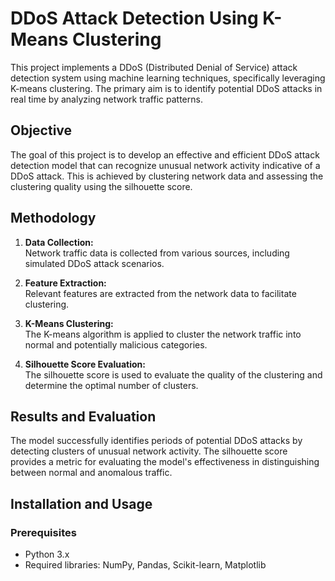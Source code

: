 # DDoS Attack Detection Using K-Means Clustering

This project implements a DDoS (Distributed Denial of Service) attack detection system using machine learning techniques, specifically leveraging K-means clustering. The primary aim is to identify potential DDoS attacks in real time by analyzing network traffic patterns.

## Objective

The goal of this project is to develop an effective and efficient DDoS attack detection model that can recognize unusual network activity indicative of a DDoS attack. This is achieved by clustering network data and assessing the clustering quality using the silhouette score.

## Methodology

1. **Data Collection:**  
   Network traffic data is collected from various sources, including simulated DDoS attack scenarios.

2. **Feature Extraction:**  
   Relevant features are extracted from the network data to facilitate clustering.

3. **K-Means Clustering:**  
   The K-means algorithm is applied to cluster the network traffic into normal and potentially malicious categories.

4. **Silhouette Score Evaluation:**  
   The silhouette score is used to evaluate the quality of the clustering and determine the optimal number of clusters.

## Results and Evaluation

The model successfully identifies periods of potential DDoS attacks by detecting clusters of unusual network activity. The silhouette score provides a metric for evaluating the model's effectiveness in distinguishing between normal and anomalous traffic.

## Installation and Usage

### Prerequisites

- Python 3.x
- Required libraries: NumPy, Pandas, Scikit-learn, Matplotlib

